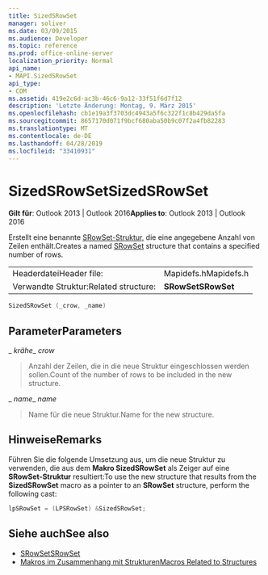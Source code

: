 ```yaml
---
title: SizedSRowSet
manager: soliver
ms.date: 03/09/2015
ms.audience: Developer
ms.topic: reference
ms.prod: office-online-server
localization_priority: Normal
api_name:
- MAPI.SizedSRowSet
api_type:
- COM
ms.assetid: 419e2c6d-ac3b-46c6-9a12-33f51f6d7f12
description: 'Letzte Änderung: Montag, 9. März 2015'
ms.openlocfilehash: cb1e19a3f3703dc4943a5f6c322f1c8b429da5fa
ms.sourcegitcommit: 8657170d071f9bcf680aba50b9c07f2a4fb82283
ms.translationtype: MT
ms.contentlocale: de-DE
ms.lasthandoff: 04/28/2019
ms.locfileid: "33410931"
---
```

# <a name="sizedsrowset"></a><span data-ttu-id="45084-103">SizedSRowSet</span><span class="sxs-lookup"><span data-stu-id="45084-103">SizedSRowSet</span></span>

<span data-ttu-id="45084-104">**Gilt für**: Outlook 2013 | Outlook 2016</span><span class="sxs-lookup"><span data-stu-id="45084-104">**Applies to**: Outlook 2013 | Outlook 2016</span></span> 
  
<span data-ttu-id="45084-105">Erstellt eine benannte [SRowSet-Struktur,](srowset.md) die eine angegebene Anzahl von Zeilen enthält.</span><span class="sxs-lookup"><span data-stu-id="45084-105">Creates a named [SRowSet](srowset.md) structure that contains a specified number of rows.</span></span> 
  
|||
|:-----|:-----|
|<span data-ttu-id="45084-106">Headerdatei</span><span class="sxs-lookup"><span data-stu-id="45084-106">Header file:</span></span>  <br/> |<span data-ttu-id="45084-107">Mapidefs.h</span><span class="sxs-lookup"><span data-stu-id="45084-107">Mapidefs.h</span></span>  <br/> |
|<span data-ttu-id="45084-108">Verwandte Struktur:</span><span class="sxs-lookup"><span data-stu-id="45084-108">Related structure:</span></span>  <br/> |<span data-ttu-id="45084-109">**SRowSet**</span><span class="sxs-lookup"><span data-stu-id="45084-109">**SRowSet**</span></span> <br/> |
   
```cpp
SizedSRowSet (_crow, _name)
```

## <a name="parameters"></a><span data-ttu-id="45084-110">Parameter</span><span class="sxs-lookup"><span data-stu-id="45084-110">Parameters</span></span>

<span data-ttu-id="45084-111">_ _krähe_</span><span class="sxs-lookup"><span data-stu-id="45084-111">_ _crow_</span></span>
  
> <span data-ttu-id="45084-112">Anzahl der Zeilen, die in die neue Struktur eingeschlossen werden sollen.</span><span class="sxs-lookup"><span data-stu-id="45084-112">Count of the number of rows to be included in the new structure.</span></span>
    
<span data-ttu-id="45084-113">_ _name_</span><span class="sxs-lookup"><span data-stu-id="45084-113">_ _name_</span></span>
  
> <span data-ttu-id="45084-114">Name für die neue Struktur.</span><span class="sxs-lookup"><span data-stu-id="45084-114">Name for the new structure.</span></span>
    
## <a name="remarks"></a><span data-ttu-id="45084-115">Hinweise</span><span class="sxs-lookup"><span data-stu-id="45084-115">Remarks</span></span>

<span data-ttu-id="45084-116">Führen Sie die folgende Umsetzung aus, um die neue Struktur zu verwenden, die aus dem **Makro SizedSRowSet** als Zeiger auf eine **SRowSet-Struktur** resultiert:</span><span class="sxs-lookup"><span data-stu-id="45084-116">To use the new structure that results from the **SizedSRowSet** macro as a pointer to an **SRowSet** structure, perform the following cast:</span></span> 
  
```cpp
lpSRowSet = (LPSRowSet) &SizedSRowSet;

```

## <a name="see-also"></a><span data-ttu-id="45084-117">Siehe auch</span><span class="sxs-lookup"><span data-stu-id="45084-117">See also</span></span>

- [<span data-ttu-id="45084-118">SRowSet</span><span class="sxs-lookup"><span data-stu-id="45084-118">SRowSet</span></span>](srowset.md)
- [<span data-ttu-id="45084-119">Makros im Zusammenhang mit Strukturen</span><span class="sxs-lookup"><span data-stu-id="45084-119">Macros Related to Structures</span></span>](macros-related-to-structures.md)

